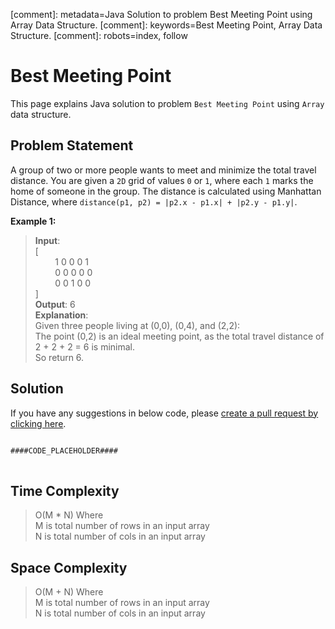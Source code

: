 [comment]: metadata=Java Solution to problem Best Meeting Point using Array Data Structure.
[comment]: keywords=Best Meeting Point, Array Data Structure.
[comment]: robots=index, follow


<h1>Best Meeting Point</h1>
<p>
This page explains Java solution to problem <code class="inline">Best Meeting Point</code> using <code class="inline">Array</code> data structure.
</p>


<h2 class="heading">Problem Statement</h2>
<p>
A group of two or more people wants to meet and minimize the total travel distance. You are given a <code class="inline">2D</code> grid of values <code class="inline">0</code> or <code class="inline">1</code>, where each <code class="inline">1</code> marks the home of someone in the group. The distance is calculated using Manhattan Distance, where <code class="inline">distance(p1, p2) = |p2.x - p1.x| + |p2.y - p1.y|</code>.
</p>


<b>Example 1:</b>
<blockquote>
<p>
<b>Input</b>: <br/>
[<br />
&nbsp;&nbsp;&nbsp;&nbsp;&nbsp;&nbsp;&nbsp;&nbsp;1 0 0 0 1 <br />
&nbsp;&nbsp;&nbsp;&nbsp;&nbsp;&nbsp;&nbsp;&nbsp;0 0 0 0 0 <br />
&nbsp;&nbsp;&nbsp;&nbsp;&nbsp;&nbsp;&nbsp;&nbsp;0 0 1 0 0 <br />
]<br />
<b>Output</b>: 6 <br/>
<b>Explanation</b>: <br /> 
Given three people living at (0,0), (0,4), and (2,2):<br/>
The point (0,2) is an ideal meeting point, as the total travel distance of 2 + 2 + 2 = 6 is minimal. <br />
So return 6.
</p>
</blockquote>

<h2 class="heading">Solution</h2>
If you have any suggestions in below code, please <a href="####LINK_PLACEHOLDER####" target="_blank" rel="noopener noreferrer" class="absolute">create a pull request by clicking here</a>.
<pre>
<code class="language-java">
####CODE_PLACEHOLDER####
</code>
</pre>


<h2 class="heading">Time Complexity</h2>
<blockquote>
<p>
O(M * N) Where <br />
M is total number of rows in an input array <br />
N is total number of cols in an input array <br />
</p>
</blockquote>


<h2 class="heading">Space Complexity</h2>
<blockquote>
<p>
O(M + N) Where <br />
M is total number of rows in an input array <br />
N is total number of cols in an input array <br />
</p>
</blockquote>